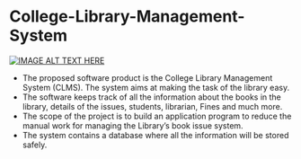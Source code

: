 # College-Library-Management-System

[![IMAGE ALT TEXT HERE](https://img.shields.io/badge/website-000000?style=for-the-badge&logo=About&logoColor=white)](https://vesitlibrary.000webhostapp.com/)
- The proposed software product is the College Library Management System (CLMS). The system aims at making the task of the library easy. 
- The software keeps track of all the information about the books in the library, details of the issues, students, librarian, Fines and much more. 
- The scope of the project is to build an application program to reduce the manual work for managing the Library’s book issue system.
- The system contains a database where all the information will be stored safely.
